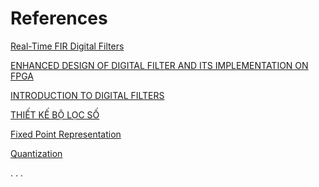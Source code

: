 # References

<a href="https://ece.uccs.edu/~mwickert/ece5655/lecture_notes/ARM/ece5655_chap6.pdf">Real-Time FIR Digital Filters</a>

<a href="https://s3-ap-southeast-1.amazonaws.com/gtusitecirculars/uploads/Final%20Thesis_532284.pdf">ENHANCED DESIGN OF DIGITAL FILTER AND ITS IMPLEMENTATION ON FPGA</a>

<a href="https://123.physics.ucdavis.edu/week_5_files/filters/digital_filter.pdf">INTRODUCTION TO DIGITAL FILTERS</a>

<a href="http://oldversion.stu.edu.vn/uploads/documents/310810-113112.pdf">THIẾT KẾ BỘ LỌC SỐ</a>

<a href="https://www.geeksforgeeks.org/fixed-point-representation/">Fixed Point Representation</a>

<a href="https://en.wikipedia.org/wiki/Quantization_(signal_processing)#:~:text=Quantization%2C%20in%20mathematics%20and%20digital,typical%20examples%20of%20quantization%20processes.">Quantization</a>

. . .